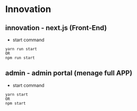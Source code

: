 # Innovation

## innovation - next.js (Front-End)
* start command
```
yarn run start  
OR
npm run start
```

## admin - admin portal (menage full APP)
* start command
```
yarn start  
OR
npm start
```